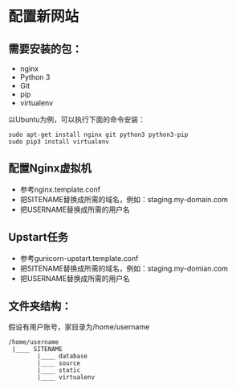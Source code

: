 配置新网站
========

## 需要安装的包：
- nginx
- Python 3
- Git
- pip
- virtualenv

以Ubuntu为例，可以执行下面的命令安装：

```
sudo apt-get install nginx git python3 python3-pip
sudo pip3 install virtualenv
```

## 配置Nginx虚拟机
- 参考nginx.template.conf
- 把SITENAME替换成所需的域名，例如：staging.my-domain.com
- 把USERNAME替换成所需的用户名

## Upstart任务

- 参考gunicorn-upstart.template.conf
- 把SITENAME替换成所需的域名，例如：staging.my-domian.com
- 把USERNAME替换成所需的用户名

## 文件夹结构：

假设有用户账号，家目录为/home/username

```
/home/username
 |____ SITENAME
        |____ database
        |____ source
        |____ static
        |____ virtualenv
```
